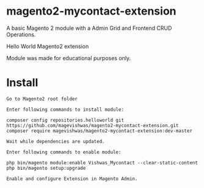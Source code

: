 # magento2-mycontact-extension
A basic Magento 2 module with a Admin Grid and Frontend CRUD Operations.

Hello World Magento2 extension

Module was made for educational purposes only.

# Install

    Go to Magento2 root folder

    Enter following commands to install module:

    composer config repositories.helloworld git https://github.com/magevishwas/magento2-mycontact-extension.git
    composer require magevishwas/magento2-mycontact-extension:dev-master

    Wait while dependencies are updated.

    Enter following commands to enable module:

    php bin/magento module:enable Vishwas_Mycontact --clear-static-content
    php bin/magento setup:upgrade

    Enable and configure Extension in Magento Admin.
